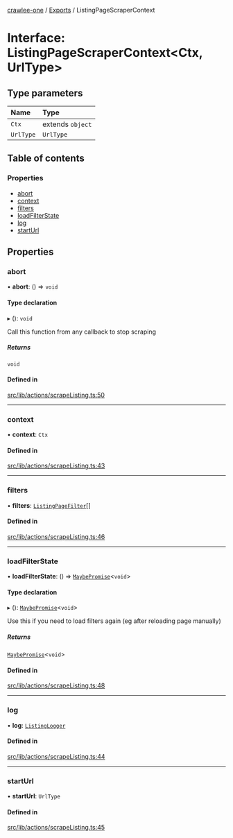 [crawlee-one](../README.md) / [Exports](../modules.md) / ListingPageScraperContext

# Interface: ListingPageScraperContext<Ctx, UrlType\>

## Type parameters

| Name | Type |
| :------ | :------ |
| `Ctx` | extends `object` |
| `UrlType` | `UrlType` |

## Table of contents

### Properties

- [abort](ListingPageScraperContext.md#abort)
- [context](ListingPageScraperContext.md#context)
- [filters](ListingPageScraperContext.md#filters)
- [loadFilterState](ListingPageScraperContext.md#loadfilterstate)
- [log](ListingPageScraperContext.md#log)
- [startUrl](ListingPageScraperContext.md#starturl)

## Properties

### abort

• **abort**: () => `void`

#### Type declaration

▸ (): `void`

Call this function from any callback to stop scraping

##### Returns

`void`

#### Defined in

[src/lib/actions/scrapeListing.ts:50](https://github.com/JuroOravec/crawlee-one/blob/a1c29c5/src/lib/actions/scrapeListing.ts#L50)

___

### context

• **context**: `Ctx`

#### Defined in

[src/lib/actions/scrapeListing.ts:43](https://github.com/JuroOravec/crawlee-one/blob/a1c29c5/src/lib/actions/scrapeListing.ts#L43)

___

### filters

• **filters**: [`ListingPageFilter`](ListingPageFilter.md)[]

#### Defined in

[src/lib/actions/scrapeListing.ts:46](https://github.com/JuroOravec/crawlee-one/blob/a1c29c5/src/lib/actions/scrapeListing.ts#L46)

___

### loadFilterState

• **loadFilterState**: () => [`MaybePromise`](../modules.md#maybepromise)<`void`\>

#### Type declaration

▸ (): [`MaybePromise`](../modules.md#maybepromise)<`void`\>

Use this if you need to load filters again (eg after reloading page manually)

##### Returns

[`MaybePromise`](../modules.md#maybepromise)<`void`\>

#### Defined in

[src/lib/actions/scrapeListing.ts:48](https://github.com/JuroOravec/crawlee-one/blob/a1c29c5/src/lib/actions/scrapeListing.ts#L48)

___

### log

• **log**: [`ListingLogger`](ListingLogger.md)

#### Defined in

[src/lib/actions/scrapeListing.ts:44](https://github.com/JuroOravec/crawlee-one/blob/a1c29c5/src/lib/actions/scrapeListing.ts#L44)

___

### startUrl

• **startUrl**: `UrlType`

#### Defined in

[src/lib/actions/scrapeListing.ts:45](https://github.com/JuroOravec/crawlee-one/blob/a1c29c5/src/lib/actions/scrapeListing.ts#L45)

